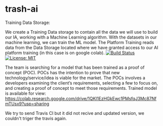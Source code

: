 # trash-ai
Training Data Storage:

We create a Training Data storage to contain all the data we will use to build our IA, working with a Machine Learning algorithm. With the datasets in our machine learning, we can train the ML model.
The Platform Training reads data from the Data Storage located where we have granted access to our AI platform training (in this case is on google colab).
[![Build Status](https://app.travis-ci.com/brkkrgz/trash-ai-testing.svg?branch=main)](https://app.travis-ci.com/brkkrgz/trash-ai-testing)
[![License: MIT](https://img.shields.io/badge/License-MIT-yellow.svg)](https://opensource.org/licenses/MIT)

The team is searching for a model that has been trained as a proof of concept (POC). POCs has the intention to prove that new technology/service/idea is viable for the market.
The POCs involves a developers examining the client’s requirements, selecting a few to focus on, and creating a proof of concept to meet those requirements.
Trained model is available for view:
https://colab.research.google.com/drive/1QKI1EzHGkEwc1PMsfqJ3Mc87NfmTUsx9?usp=sharing

We try to send Travis CI but it did not recive and updated version, we couldn't triger the travis again.
